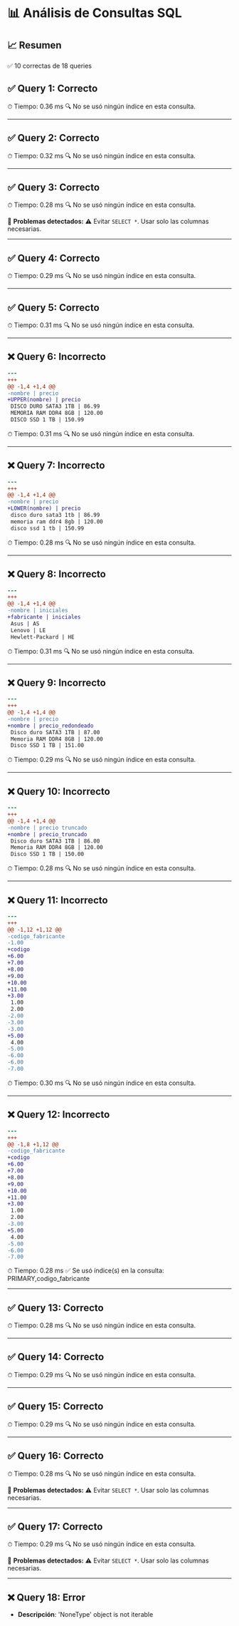 # 📊 Análisis de Consultas SQL


## 📈 Resumen
✅ 10 correctas de 18 queries

## ✅ Query 1: Correcto

⏱ Tiempo: 0.36 ms
🔍 No se usó ningún índice en esta consulta.

---

## ✅ Query 2: Correcto

⏱ Tiempo: 0.32 ms
🔍 No se usó ningún índice en esta consulta.

---

## ✅ Query 3: Correcto

⏱ Tiempo: 0.28 ms
🔍 No se usó ningún índice en esta consulta.

🚨 **Problemas detectados:**
⚠️ Evitar `SELECT *`. Usar solo las columnas necesarias.

---

## ✅ Query 4: Correcto

⏱ Tiempo: 0.29 ms
🔍 No se usó ningún índice en esta consulta.

---

## ✅ Query 5: Correcto

⏱ Tiempo: 0.31 ms
🔍 No se usó ningún índice en esta consulta.

---

## ❌ Query 6: Incorrecto
```diff
--- 
+++ 
@@ -1,4 +1,4 @@
-nombre | precio
+UPPER(nombre) | precio
 DISCO DURO SATA3 1TB | 86.99
 MEMORIA RAM DDR4 8GB | 120.00
 DISCO SSD 1 TB | 150.99
```

⏱ Tiempo: 0.31 ms
🔍 No se usó ningún índice en esta consulta.

---

## ❌ Query 7: Incorrecto
```diff
--- 
+++ 
@@ -1,4 +1,4 @@
-nombre | precio
+LOWER(nombre) | precio
 disco duro sata3 1tb | 86.99
 memoria ram ddr4 8gb | 120.00
 disco ssd 1 tb | 150.99
```

⏱ Tiempo: 0.28 ms
🔍 No se usó ningún índice en esta consulta.

---

## ❌ Query 8: Incorrecto
```diff
--- 
+++ 
@@ -1,4 +1,4 @@
-nombre | iniciales
+fabricante | iniciales
 Asus | AS
 Lenovo | LE
 Hewlett-Packard | HE
```

⏱ Tiempo: 0.31 ms
🔍 No se usó ningún índice en esta consulta.

---

## ❌ Query 9: Incorrecto
```diff
--- 
+++ 
@@ -1,4 +1,4 @@
-nombre | precio
+nombre | precio_redondeado
 Disco duro SATA3 1TB | 87.00
 Memoria RAM DDR4 8GB | 120.00
 Disco SSD 1 TB | 151.00
```

⏱ Tiempo: 0.29 ms
🔍 No se usó ningún índice en esta consulta.

---

## ❌ Query 10: Incorrecto
```diff
--- 
+++ 
@@ -1,4 +1,4 @@
-nombre | precio truncado
+nombre | precio_truncado
 Disco duro SATA3 1TB | 86.00
 Memoria RAM DDR4 8GB | 120.00
 Disco SSD 1 TB | 150.00
```

⏱ Tiempo: 0.28 ms
🔍 No se usó ningún índice en esta consulta.

---

## ❌ Query 11: Incorrecto
```diff
--- 
+++ 
@@ -1,12 +1,12 @@
-codigo_fabricante
-1.00
+codigo
+6.00
+7.00
+8.00
+9.00
+10.00
+11.00
+3.00
 1.00
 2.00
-2.00
-3.00
-3.00
+5.00
 4.00
-5.00
-6.00
-6.00
-7.00
```

⏱ Tiempo: 0.30 ms
🔍 No se usó ningún índice en esta consulta.

---

## ❌ Query 12: Incorrecto
```diff
--- 
+++ 
@@ -1,8 +1,12 @@
-codigo_fabricante
+codigo
+6.00
+7.00
+8.00
+9.00
+10.00
+11.00
+3.00
 1.00
 2.00
-3.00
+5.00
 4.00
-5.00
-6.00
-7.00
```

⏱ Tiempo: 0.28 ms
✅ Se usó índice(s) en la consulta: PRIMARY,codigo_fabricante

---

## ✅ Query 13: Correcto

⏱ Tiempo: 0.28 ms
🔍 No se usó ningún índice en esta consulta.

---

## ✅ Query 14: Correcto

⏱ Tiempo: 0.29 ms
🔍 No se usó ningún índice en esta consulta.

---

## ✅ Query 15: Correcto

⏱ Tiempo: 0.29 ms
🔍 No se usó ningún índice en esta consulta.

---

## ✅ Query 16: Correcto

⏱ Tiempo: 0.28 ms
🔍 No se usó ningún índice en esta consulta.

🚨 **Problemas detectados:**
⚠️ Evitar `SELECT *`. Usar solo las columnas necesarias.

---

## ✅ Query 17: Correcto

⏱ Tiempo: 0.29 ms
🔍 No se usó ningún índice en esta consulta.

🚨 **Problemas detectados:**
⚠️ Evitar `SELECT *`. Usar solo las columnas necesarias.

---

## ❌ Query 18: Error
- **Descripción**: 'NoneType' object is not iterable

